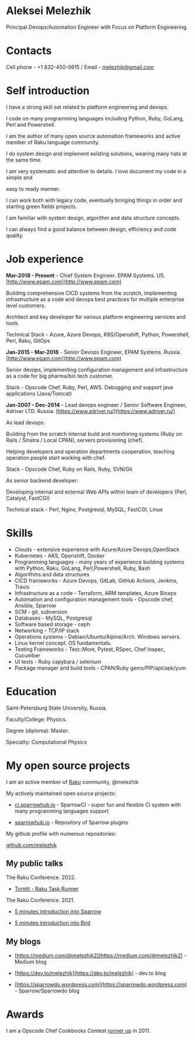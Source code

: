 # Aleksei Melezhik 

Principal Devops/Automation Engineer with Focus on Platform Engineering.

# Contacts

Cell phone - +1 832-450-0615 /  Email - melezhik@gmail.com

# Self introduction

I have a strong skill set related to platform engineering and devops.

I code on many programming languages including Python, Ruby, GoLang, Perl and Powershell.

I am the author of many open source automation frameworks and active member of Raku language community.

I do system design and implement existing solutions, wearing many hats at the same time.

I am very systematic and attentive to details. I love document my code in a simple and

easy to ready manner.

I can work both with legacy code, eventually bringing things in order and
starting green fields projects.

I am familiar with system design, algorithm and data structure concepts.

I can always  find a good balance between design, efficiency and code quality.

# Job experience

**Mar-2018 - Present** - Chief System Engineer. EPAM Systems. US. [http://www.epam.com](http://www.epam.com)

Building comprehensive CICD systems from the scratch, implementing infrastructure as a code and devops best practices 
for multiple enterprise level customers.

Architect and key developer for various platform engineering services and tools. 

Technical Stack - Azure, Azure Devops, K8S/Openshift, Python, Powershell, Perl, Raku, GitOps

**Jan-2015 - Mar-2018** - Senior Devops Engineer, EPAM Systems. Russia. [http://www.epam.com](http://www.epam.com)

Senior devops, implementing configuration management and infrastructure as a code for big pharma/bio tech customer.

Stack - Opscode Chef, Ruby, Perl, AWS. Debugging and support java applications (Java/Tomcat)

**Jan-2007 - Dec-2014** - Lead devops engineer / Senior Software Engineer, Adriver LTD. Russia. [https://www.adriver.ru/](https://www.adriver.ru/)

As lead devops:

Building from the scratch internal build and monitoring systems (Ruby on Rails / Sinatra / Local CPAN), servers provisioning (chef).

Helping developers and operation departments cooperation, teaching operation people start working with chef. 

Stack -  Opscode Chef, Ruby on Rails, Ruby, SVN/Git

As senior backend developer:

Developing internal and external Web APIs within team of developers (Perl, Catalyst, FastCGI)

Technical stack - Perl, Nginx, Postgresql, MySQL, FastCGI, Linux

# Skills

* Clouds - extensive experience with Azure/Azure Devops,OpenStack
* Kubernetes - AKS, Openshift, Docker
* Programming languages - many years of experience building 
systems with Python, Raku, GoLang, Perl,Powershell, Ruby, Bash
* Algorithms and data structures
* CICD frameworks - Azure Devops, GitLab, GitHub Actions, Jenkins, Travis
* Infrastructure as a code - Terraform, ARM templates, Azure Biceps
* Automation and configuration management tools - Opscode chef, Ansible, Sparrow
* SCM - git, subversion
* Databases - MySQL, Postgresql
* Software based storage - ceph
* Networking - TCP/IP stack
* Operations systems - Debian/Ubuntu/Alpine/Arch. Windows servers.
* Linux kernel concept. OS fundamentals. 
* Testing Frameworks - Test::More, Pytest, RSpec, Chef Inspec, Cucumber
* UI tests - Ruby capybara / selenium 
* Package manager and build tools - CPAN/Ruby gems/PIP/apt/apk/yum

# Education

Saint-Petersburg State University, Russia. 

Faculty/College: Physics. 

Degree (diploma): Master. 

Specialty: Computational Physics

# My open source projects

I am an active member of [Raku](https://raku.org) community, @melezhik

My actively maintained open source projects:

* [ci.sparrowhub.io](https://ci.sparrowhub.io) - SparrowCI - super fun and flexible CI system with many programming languages support

* [sparrowhub.io](https://sparrowhub.io) - Repository of Sparrow plugins

My github profile with numerous repositories:

[github.com/melezhik](https://github.com/melezhik)

## My public talks

The Raku Conference. 2022.

* [Tomtit - Raku Task Runner](https://twitter.com/melezhik2/status/1558570476812787713)

The Raku Conference. 2021.

* [5 minutes introduction into Sparrow](https://conf.raku.org/talk/164)

* [5 minutes introduction into Bird](https://conf.raku.org/talk/165)

## My blogs

* [https://medium.com/@melezhik2](https://medium.com/@melezhik2) - Medium blog

* [https://dev.to/melezhik](https://dev.to/melezhik) - dev.to blog

* [https://sparrowdo.wordpress.com](https://sparrowdo.wordpress.com) - Sparrow/Sparrowdo blog

# Awards

I am a Opscode Chef Cookbooks Contest [runner up](https://blog.chef.io/the-cookbook-contest-is-over-and-the-winners-are/) in 2011.
